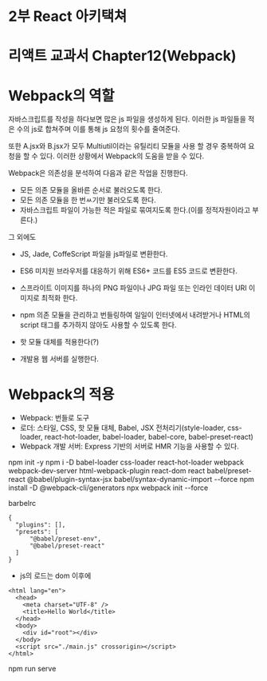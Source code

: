# 2부 React 아키택쳐
# 리액트 교과서 Chapter12(Webpack)

# Webpack의 역할
자바스크립트를 작성을 하다보면 많은 js 파일을 생성하게 된다.
이러한 js 파일들을 적은 수의 js로 합쳐주며 이를 통해 js 요청의 횟수를 줄여준다.

또한 A.jsx와 B.jsx가 모두 Multiutil이라는 유틸리티 모듈을 사용 할 경우 중복하여 요청을 할 수 있다. 이러한 상황에서 Webpack의 도움을 받을 수 있다.

Webpack은 의존성을 분석하여 다음과 같은 작업을 진행한다.
- 모든 의존 모듈을 올바른 순서로 불러오도록 한다.
- 모든 의존 모듈을 한 번ㅆ기만 불러오도록 한다.
- 자바스크립트 파일이 가능한 적은 파일로 묶여지도록 한다.(이를 정적자원이라고 부른다.)

그 외에도 
- JS, Jade, CoffeScript 파일을 js파일로 변환한다.
- ES6 미지원 브라우저를 대응하기 위해 ES6+ 코드를 ES5 코드로 변환한다.
- 스프라이트 이미지를 하나의 PNG 파일이나 JPG 파일 또는 인라인 데이터 URI 이미지로 최적화 한다.

- npm 의존 모듈을 관리하고 번들링하여 일일이 인터넷에서 내려받거나 HTML의 script 태그를 추가하지 않아도 사용할 수 있도록 한다.
- 핫 모듈 대체를 적용한다(?)
- 개발용 웹 서버를 실행한다.

# Webpack의 적용
- Webpack: 번들로 도구
- 로더: 스타일, CSS, 핫 모듈 대체, Babel, JSX 전처리기(style-loader, css-loader, react-hot-loader, babel-loader, babel-core, babel-preset-react)
- Webpack 개발 서버: Express 기반의 서버로 HMR 기능을 사용할 수 있다.


npm init -y
npm i -D babel-loader css-loader react-hot-loader webpack webpack-dev-server html-webpack-plugin react-dom react babel/preset-react @babel/plugin-syntax-jsx babel/syntax-dynamic-import  --force
npm install -D @webpack-cli/generators
npx webpack init --force

barbelrc
```
{
  "plugins": [],
  "presets": [
      "@babel/preset-env",
      "@babel/preset-react"
  ]
}

```

- js의 로드는 dom 이후에 
```
<html lang="en">
  <head>
    <meta charset="UTF-8" />
    <title>Hello World</title>
  </head>
  <body>
    <div id="root"></div>
  </body>
  <script src="./main.js" crossorigin></script>
</html>
```

npm run serve
